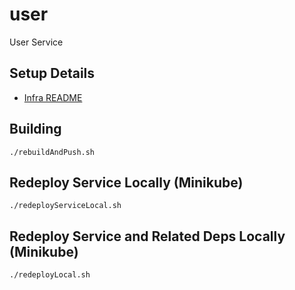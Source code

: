 # user

User Service

## Setup Details

* [Infra README](https://github.com/baat-org/infra/blob/master/README.md)

## Building

```
./rebuildAndPush.sh
```

## Redeploy Service Locally (Minikube)

```
./redeployServiceLocal.sh
```

## Redeploy Service and Related Deps Locally (Minikube)

```
./redeployLocal.sh
```
